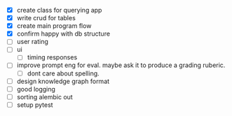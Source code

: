 - [x] create class for querying app 
- [x] write crud for tables 
- [x] create main program flow 
- [x] confirm happy with db structure
- [ ] user rating 
- [ ] ui 
    - [ ] timing responses 
- [ ] improve prompt eng for eval. maybe ask it to produce a grading ruberic.  
    - [ ] dont care about spelling. 
- [ ] design knowledge graph format 
- [ ] good logging 
- [ ] sorting alembic out 
- [ ] setup pytest 